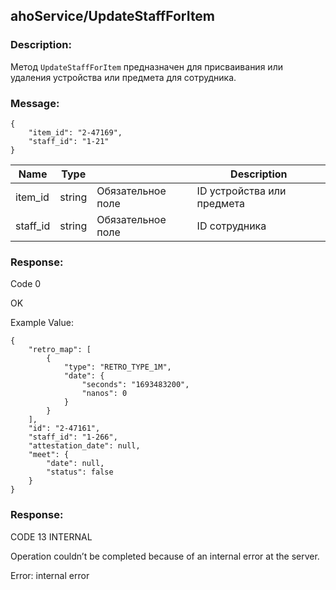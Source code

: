 ## ahoService/UpdateStaffForItem

### Description:
Метод `UpdateStaffForItem` предназначен для присваивания или удаления устройства или предмета для сотрудника.

### Message:
```
{
    "item_id": "2-47169",
    "staff_id": "1-21"
}
```

|Name|Type||Description|
|-|-|-|--|
|item_id|string|Обязательное поле|ID устройства или предмета|
|staff_id|string|Обязательное поле|ID сотрудника|

### Response:

Code 0

OK

Example Value:

```
{
    "retro_map": [
        {
            "type": "RETRO_TYPE_1M",
            "date": {
                "seconds": "1693483200",
                "nanos": 0
            }
        }
    ],
    "id": "2-47161",
    "staff_id": "1-266",
    "attestation_date": null,
    "meet": {
        "date": null,
        "status": false
    }
}
```
### Response:

CODE 13 INTERNAL

Operation couldn’t be completed because of an internal error at the server.    

Error: internal error
